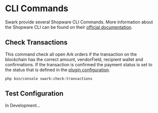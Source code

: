 # CLI Commands

Swark provide several Shopware CLI Commands. More information about the Shopware CLI can be found on their [official documentation](https://docs.shopware.com/en/shopware-5-en/tutorials-and-faq/shopware-cli).

## Check Transactions

This command check all open Ark orders if the transaction on the blockchain has the correct amount, vendorField, recipient wallet and confirmations. If the transaction is confirmed the payment status is set to the status that is defined in the [plugin configuration](/configuration/#payment-status). 

    php bin/console swark:check:transactions
    
## Test Configuration

In Development...